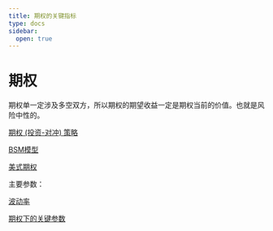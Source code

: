 ```yaml
---
title: 期权的关键指标
type: docs
sidebar:
  open: true
---
```




# 期权

期权单一定涉及多空双方，所以期权的期望收益一定是期权当前的价值。也就是风险中性的。

[期权 (投资-对冲) 策略](%E6%9C%9F%E6%9D%83%201e0d848d208680c7be52ee12a8700063/%E6%9C%9F%E6%9D%83%20(%E6%8A%95%E8%B5%84-%E5%AF%B9%E5%86%B2)%20%E7%AD%96%E7%95%A5%201c3d848d208680b69485c6b6e0aa760f.md)

[BSM模型](%E6%9C%9F%E6%9D%83%201e0d848d208680c7be52ee12a8700063/BSM%E6%A8%A1%E5%9E%8B%201e0d848d20868059894feb90d4bc0610.md)

[美式期权](%E6%9C%9F%E6%9D%83%201e0d848d208680c7be52ee12a8700063/%E7%BE%8E%E5%BC%8F%E6%9C%9F%E6%9D%83%201e0d848d208680698f9cdf387d58a662.md)

主要参数：

[波动率](%E6%9C%9F%E6%9D%83%201e0d848d208680c7be52ee12a8700063/%E6%B3%A2%E5%8A%A8%E7%8E%87%201bcd848d208680259607fb32c97d92ba.md)

[期权下的关键参数](%E6%9C%9F%E6%9D%83%201e0d848d208680c7be52ee12a8700063/%E6%9C%9F%E6%9D%83%E4%B8%8B%E7%9A%84%E5%85%B3%E9%94%AE%E5%8F%82%E6%95%B0%201e5d848d208680699963e0eb0e5b0c55.md)